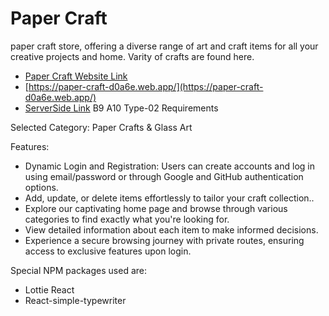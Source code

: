 # Paper Craft

paper craft store, offering a diverse range of art and craft items for all your creative projects and home. Varity of crafts are found here.

- [Paper Craft Website Link](https://paper-craft-d0a6e.web.app/)
- [https://paper-craft-d0a6e.web.app/](https://paper-craft-d0a6e.web.app/)
- [ServerSide Link](https://paper-craft-server.vercel.app/)
B9 A10 Type-02 Requirements

Selected Category: Paper Crafts & Glass Art

Features:
- Dynamic Login and Registration: Users can create accounts and log in using email/password or through Google and GitHub authentication options.
- Add, update, or delete items effortlessly to tailor your craft collection..
- Explore our captivating home page and browse through various categories to find exactly what you're looking for.
- View detailed information about each item to make informed decisions.
- Experience a secure browsing journey with private routes, ensuring access to exclusive features upon login.

Special NPM packages used are:
- Lottie React
- React-simple-typewriter
